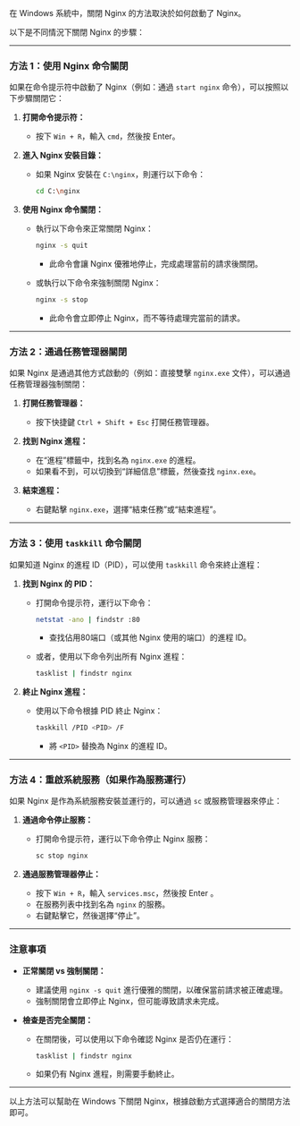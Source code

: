 在 Windows 系統中，關閉 Nginx 的方法取決於如何啟動了 Nginx。

以下是不同情況下關閉 Nginx 的步驟：

---

### 方法 1：使用 Nginx 命令關閉

如果在命令提示符中啟動了 Nginx（例如：通過 `start nginx` 命令），可以按照以下步驟關閉它：

1. **打開命令提示符：**
   - 按下 `Win + R`，輸入 `cmd`，然後按 Enter。

2. **進入 Nginx 安裝目錄：**
   - 如果 Nginx 安裝在 `C:\nginx`，則運行以下命令：
     ```bash
     cd C:\nginx
     ```

3. **使用 Nginx 命令關閉：**
   - 執行以下命令來正常關閉 Nginx：
     ```bash
     nginx -s quit
     ```
     - 此命令會讓 Nginx 優雅地停止，完成處理當前的請求後關閉。

   - 或執行以下命令來強制關閉 Nginx：
     ```bash
     nginx -s stop
     ```
     - 此命令會立即停止 Nginx，而不等待處理完當前的請求。

---

### 方法 2：通過任務管理器關閉

如果 Nginx 是通過其他方式啟動的（例如：直接雙擊 `nginx.exe` 文件），可以通過任務管理器強制關閉：

1. **打開任務管理器：**
   - 按下快捷鍵 `Ctrl + Shift + Esc` 打開任務管理器。

2. **找到 Nginx 進程：**
   - 在“進程”標籤中，找到名為 `nginx.exe` 的進程。
   - 如果看不到，可以切換到“詳細信息”標籤，然後查找 `nginx.exe`。

3. **結束進程：**
   - 右鍵點擊 `nginx.exe`，選擇“結束任務”或“結束進程”。

---

### 方法 3：使用 `taskkill` 命令關閉

如果知道 Nginx 的進程 ID（PID），可以使用 `taskkill` 命令來終止進程：

1. **找到 Nginx 的 PID：**
   - 打開命令提示符，運行以下命令：
     ```bash
     netstat -ano | findstr :80
     ```
     - 查找佔用80端口（或其他 Nginx 使用的端口）的進程 ID。

   - 或者，使用以下命令列出所有 Nginx 進程：
     ```bash
     tasklist | findstr nginx
     ```

2. **終止 Nginx 進程：**
   - 使用以下命令根據 PID 終止 Nginx：
     ```bash
     taskkill /PID <PID> /F
     ```
     - 將 `<PID>` 替換為 Nginx 的進程 ID。

---

### 方法 4：重啟系統服務（如果作為服務運行）

如果 Nginx 是作為系統服務安裝並運行的，可以通過 `sc` 或服務管理器來停止：

1. **通過命令停止服務：**
   - 打開命令提示符，運行以下命令停止 Nginx 服務：
     ```bash
     sc stop nginx
     ```

2. **通過服務管理器停止：**
   - 按下 `Win + R`，輸入 `services.msc`，然後按 Enter 。
   - 在服務列表中找到名為 `nginx` 的服務。
   - 右鍵點擊它，然後選擇“停止”。

---

### 注意事項

- **正常關閉 vs 強制關閉：**
  - 建議使用 `nginx -s quit` 進行優雅的關閉，以確保當前請求被正確處理。
  - 強制關閉會立即停止 Nginx，但可能導致請求未完成。

- **檢查是否完全關閉：**
  - 在關閉後，可以使用以下命令確認 Nginx 是否仍在運行：
    ```bash
    tasklist | findstr nginx
    ```
  - 如果仍有 Nginx 進程，則需要手動終止。

---

以上方法可以幫助在 Windows 下關閉 Nginx，根據啟動方式選擇適合的關閉方法即可。